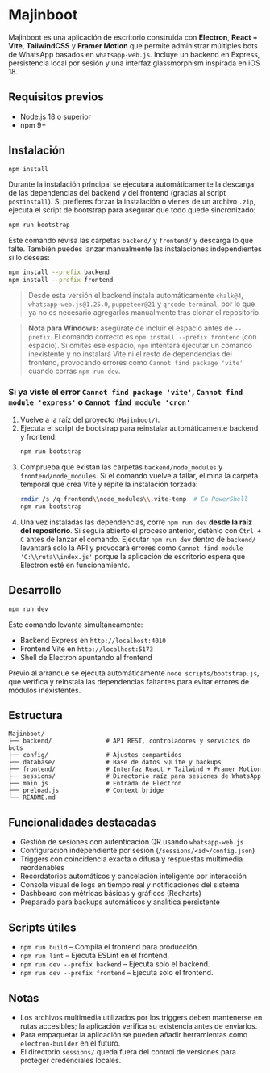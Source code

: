 # Majinboot

Majinboot es una aplicación de escritorio construida con **Electron**, **React + Vite**, **TailwindCSS** y **Framer Motion** que permite administrar múltiples bots de WhatsApp basados en `whatsapp-web.js`. Incluye un backend en Express, persistencia local por sesión y una interfaz glassmorphism inspirada en iOS 18.

## Requisitos previos
- Node.js 18 o superior
- npm 9+

## Instalación
```bash
npm install
```

Durante la instalación principal se ejecutará automáticamente la descarga de las dependencias del backend y del frontend
(gracias al script `postinstall`). Si prefieres forzar la instalación o vienes de un archivo `.zip`, ejecuta el script de
bootstrap para asegurar que todo quede sincronizado:

```bash
npm run bootstrap
```

Este comando revisa las carpetas `backend/` y `frontend/` y descarga lo que falte. También puedes lanzar manualmente las
instalaciones independientes si lo deseas:

```bash
npm install --prefix backend
npm install --prefix frontend
```

> Desde esta versión el backend instala automáticamente `chalk@4`, `whatsapp-web.js@1.25.0`, `puppeteer@21` y `qrcode-terminal`,
> por lo que ya no es necesario agregarlos manualmente tras clonar el repositorio.

> **Nota para Windows:** asegúrate de incluir el espacio antes de `--prefix`. El comando correcto es `npm install --prefix frontend`
> (con espacio). Si omites ese espacio, `npm` intentará ejecutar un comando inexistente y no instalará Vite ni el resto de
> dependencias del frontend, provocando errores como `Cannot find package 'vite'` cuando corras `npm run dev`.

### Si ya viste el error `Cannot find package 'vite'`, `Cannot find module 'express'` o `Cannot find module 'cron'`
1. Vuelve a la raíz del proyecto (`Majinboot/`).
2. Ejecuta el script de bootstrap para reinstalar automáticamente backend y frontend:
   ```bash
   npm run bootstrap
   ```
3. Comprueba que existan las carpetas `backend/node_modules` y `frontend/node_modules`. Si el comando vuelve a fallar, elimina
   la carpeta temporal que crea Vite y repite la instalación forzada:
   ```bash
   rmdir /s /q frontend\\node_modules\\.vite-temp  # En PowerShell
   npm run bootstrap
   ```
4. Una vez instaladas las dependencias, corre `npm run dev` **desde la raíz del repositorio**. Si seguía abierto el proceso
   anterior, deténlo con `Ctrl + C` antes de lanzar el comando. Ejecutar `npm run dev` dentro de `backend/` levantará solo la API
   y provocará errores como `Cannot find module 'C:\\ruta\\index.js'` porque la aplicación de escritorio espera que Electron
   esté en funcionamiento.

## Desarrollo
```bash
npm run dev
```

Este comando levanta simultáneamente:
- Backend Express en `http://localhost:4010`
- Frontend Vite en `http://localhost:5173`
- Shell de Electron apuntando al frontend

Previo al arranque se ejecuta automáticamente `node scripts/bootstrap.js`, que verifica y reinstala las dependencias faltantes
para evitar errores de módulos inexistentes.

## Estructura
```
Majinboot/
├── backend/               # API REST, controladores y servicios de bots
├── config/                # Ajustes compartidos
├── database/              # Base de datos SQLite y backups
├── frontend/              # Interfaz React + Tailwind + Framer Motion
├── sessions/              # Directorio raíz para sesiones de WhatsApp
├── main.js                # Entrada de Electron
├── preload.js             # Context bridge
└── README.md
```

## Funcionalidades destacadas
- Gestión de sesiones con autenticación QR usando `whatsapp-web.js`
- Configuración independiente por sesión (`/sessions/<id>/config.json`)
- Triggers con coincidencia exacta o difusa y respuestas multimedia reordenables
- Recordatorios automáticos y cancelación inteligente por interacción
- Consola visual de logs en tiempo real y notificaciones del sistema
- Dashboard con métricas básicas y gráficos (Recharts)
- Preparado para backups automáticos y analítica persistente

## Scripts útiles
- `npm run build` – Compila el frontend para producción.
- `npm run lint` – Ejecuta ESLint en el frontend.
- `npm run dev --prefix backend` – Ejecuta solo el backend.
- `npm run dev --prefix frontend` – Ejecuta solo el frontend.

## Notas
- Los archivos multimedia utilizados por los triggers deben mantenerse en rutas accesibles; la aplicación verifica su existencia antes de enviarlos.
- Para empaquetar la aplicación se pueden añadir herramientas como `electron-builder` en el futuro.
- El directorio `sessions/` queda fuera del control de versiones para proteger credenciales locales.
